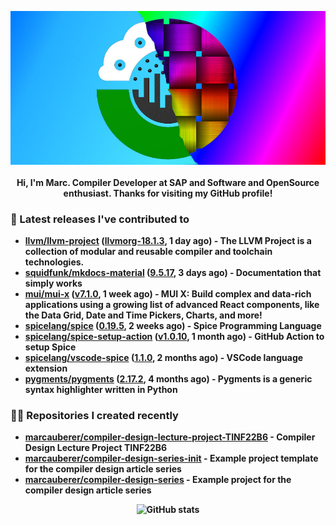 <p align="center">
	<img src="https://raw.githubusercontent.com/marcauberer/marcauberer/master/images/frontpage-image.jpg">
	<br><br>
	<b>Hi, I'm Marc. Compiler Developer at SAP and Software and OpenSource enthusiast. Thanks for visiting my GitHub profile!
</p>

### 🚀 Latest releases I've contributed to


- [llvm/llvm-project](https://github.com/llvm/llvm-project) ([llvmorg-18.1.3](https://github.com/llvm/llvm-project/releases/tag/llvmorg-18.1.3), 1 day ago) - The LLVM Project is a collection of modular and reusable compiler and toolchain technologies.
- [squidfunk/mkdocs-material](https://github.com/squidfunk/mkdocs-material) ([9.5.17](https://github.com/squidfunk/mkdocs-material/releases/tag/9.5.17), 3 days ago) - Documentation that simply works
- [mui/mui-x](https://github.com/mui/mui-x) ([v7.1.0](https://github.com/mui/mui-x/releases/tag/v7.1.0), 1 week ago) - MUI X: Build complex and data-rich applications using a growing list of advanced React components, like the Data Grid, Date and Time Pickers, Charts, and more!
- [spicelang/spice](https://github.com/spicelang/spice) ([0.19.5](https://github.com/spicelang/spice/releases/tag/0.19.5), 2 weeks ago) - Spice Programming Language
- [spicelang/spice-setup-action](https://github.com/spicelang/spice-setup-action) ([v1.0.10](https://github.com/spicelang/spice-setup-action/releases/tag/v1.0.10), 1 month ago) - GitHub Action to setup Spice 
- [spicelang/vscode-spice](https://github.com/spicelang/vscode-spice) ([1.1.0](https://github.com/spicelang/vscode-spice/releases/tag/1.1.0), 2 months ago) - VSCode language extension
- [pygments/pygments](https://github.com/pygments/pygments) ([2.17.2](https://github.com/pygments/pygments/releases/tag/2.17.2), 4 months ago) - Pygments is a generic syntax highlighter written in Python

### 👨‍💻 Repositories I created recently
- [marcauberer/compiler-design-lecture-project-TINF22B6](https://github.com/marcauberer/compiler-design-lecture-project-TINF22B6) - Compiler Design Lecture Project TINF22B6
- [marcauberer/compiler-design-series-init](https://github.com/marcauberer/compiler-design-series-init) - Example project template for the compiler design article series
- [marcauberer/compiler-design-series](https://github.com/marcauberer/compiler-design-series) - Example project for the compiler design article series

<p align="center">
	<img src="https://github-readme-stats.vercel.app/api?username=marcauberer&show_icons=true&theme=dark" alt="GitHub stats">
</p>
